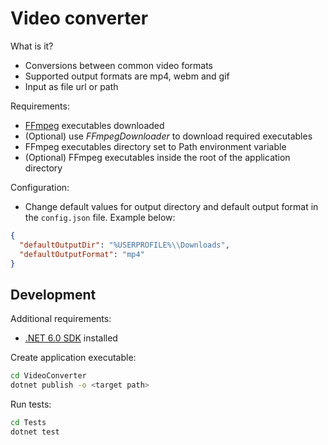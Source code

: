 # Video converter

What is it?

- Conversions between common video formats
- Supported output formats are mp4, webm and gif
- Input as file url or path

Requirements:

- [FFmpeg](https://ffmpeg.org/download.html) executables downloaded
- (Optional) use _FFmpegDownloader_ to download required executables
- FFmpeg executables directory set to Path environment variable
- (Optional) FFmpeg executables inside the root of the application directory

Configuration:

- Change default values for output directory and default output format in the `config.json` file. Example below:

```json
{
  "defaultOutputDir": "%USERPROFILE%\\Downloads",
  "defaultOutputFormat": "mp4"
}
```

## Development

Additional requirements:

- [.NET 6.0 SDK](https://dotnet.microsoft.com/en-us/download/dotnet/6.0) installed

Create application executable:

```bash
cd VideoConverter
dotnet publish -o <target path>
```

Run tests:

```bash
cd Tests
dotnet test
```
